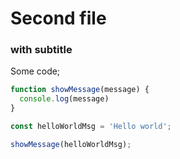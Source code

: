 # Second file
### with subtitle

Some code;
```javascript
function showMessage(message) {
  console.log(message)
}

const helloWorldMsg = 'Hello world';

showMessage(helloWorldMsg);
```